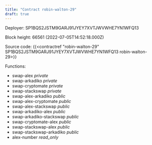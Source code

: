 ```yaml
---
title: "Contract robin-walton-29"
draft: true
---
```

Deployer: SP1BQS2JSTM9GARJ91JYEY7XVTJWVWHE7YN1WFQ13


 



Block height: 66561 (2022-07-05T14:52:18.000Z)

Source code: {{<contractref "robin-walton-29" SP1BQS2JSTM9GARJ91JYEY7XVTJWVWHE7YN1WFQ13 robin-walton-29>}}

Functions:

* swap-alex _private_
* swap-arkadiko _private_
* swap-cryptomate _private_
* swap-stackswap _private_
* swap-alex-arkadiko _public_
* swap-alex-cryptomate _public_
* swap-alex-stackswap _public_
* swap-arkadiko-alex _public_
* swap-arkadiko-stackswap _public_
* swap-cryptomate-alex _public_
* swap-stackswap-alex _public_
* swap-stackswap-arkadiko _public_
* alex-number _read_only_
